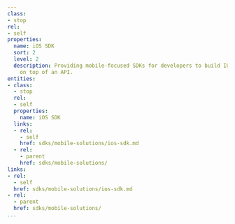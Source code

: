 ```yaml
---
class:
- stop
rel:
- self
properties:
  name: iOS SDK
  sort: 2
  level: 2
  description: Providing mobile-focused SDKs for developers to build IOS mobile applications
    on top of an API.
entities:
- class:
  - stop
  rel:
  - self
  properties:
    name: iOS SDK
  links:
  - rel:
    - self
    href: sdks/mobile-solutions/ios-sdk.md
  - rel:
    - parent
    href: sdks/mobile-solutions/
links:
- rel:
  - self
  href: sdks/mobile-solutions/ios-sdk.md
- rel:
  - parent
  href: sdks/mobile-solutions/
...
```

